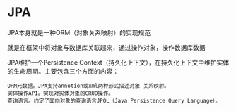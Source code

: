 # JPA
JPA本身就是一种ORM（对象关系映射）的实现规范

就是在框架中将对象与数据库关联起来，通过操作对象，操作数据库数据

JPA维护一个Persistence Context（持久化上下文），在持久化上下文中维护实体的生命周期。主要包含三个方面的内容：

    ORM元数据。JPA支持annotion或xml两种形式描述对象-关系映射。
    实体操作API。实现对实体对象的CRUD操作。
    查询语言。约定了面向对象的查询语言JPQL（Java Persistence Query Language）。
    
    
